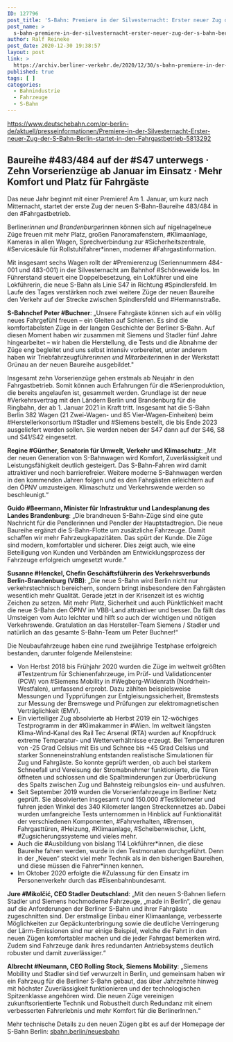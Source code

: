 ```yaml
---
ID: 127796
post_title: 'S-Bahn: Premiere in der Silvesternacht: Erster neuer Zug der S-Bahn Berlin startet in den Fahrgastbetrieb Baureihe 483/484 auf der S47 unterwegs aus DB'
post_name: >
  s-bahn-premiere-in-der-silvesternacht-erster-neuer-zug-der-s-bahn-berlin-startet-in-den-fahrgastbetrieb-baureihe-483-484-auf-der-s47-unterwegs-aus-db
author: Ralf Reineke
post_date: 2020-12-30 19:38:57
layout: post
link: >
  https://archiv.berliner-verkehr.de/2020/12/30/s-bahn-premiere-in-der-silvesternacht-erster-neuer-zug-der-s-bahn-berlin-startet-in-den-fahrgastbetrieb-baureihe-483-484-auf-der-s47-unterwegs-aus-db/
published: true
tags: [ ]
categories:
  - Bahnindustrie
  - Fahrzeuge
  - S-Bahn
---
```

https://www.deutschebahn.com/pr-berlin-de/aktuell/presseinformationen/Premiere-in-der-Silvesternacht-Erster-neuer-Zug-der-S-Bahn-Berlin-startet-in-den-Fahrgastbetrieb-5813292
<h2>Baureihe #483/484 auf der #S47 unterwegs ⋅ Zehn Vorserienzüge ab Januar im Einsatz ⋅ Mehr Komfort und Platz für Fahrgäste</h2>
Das neue Jahr beginnt mit einer Premiere!
Am 1. Januar, um kurz nach Mitternacht, startet der erste Zug der neuen
S-Bahn-Baureihe 483/484 in den #Fahrgastbetrieb.

Berliner*innen und Brandenburger*innen können sich auf nigelnagelneue Züge freuen mit mehr Platz, großen Panoramafenstern, #Klimaanlage, Kameras in allen Wagen, Sprechverbindung zur #Sicherheitszentrale, #Servicesäule für Rollstuhlfahrer*innen, moderner #Fahrgastinformation.

Mit insgesamt sechs Wagen rollt der #Premierenzug (Seriennummern 484-001 und 483-001) in der Silvesternacht am Bahnhof #Schöneweide los. Im Führerstand steuert eine Doppelbesetzung, ein Lokführer und eine Lokführerin, die neue S-Bahn als Linie S47 in Richtung #Spindlersfeld. Im Laufe des Tages verstärken noch zwei weitere Züge der neuen Baureihe den Verkehr auf der Strecke zwischen Spindlersfeld und #Hermannstraße.

<strong>S-Bahnchef Peter #Buchner</strong>: „Unsere Fahrgäste können sich auf ein völlig neues Fahrgefühl freuen – ein Gleiten auf Schienen. Es sind die komfortabelsten Züge in der langen Geschichte der Berliner S-Bahn. Auf diesen Moment haben wir zusammen mit Siemens und Stadler fünf Jahre hingearbeitet – wir haben die Herstellung, die Tests und die Abnahme der Züge eng begleitet und uns selbst intensiv vorbereitet, unter anderem haben wir Triebfahrzeugführer*innen und Mitarbeiter*innen in der Werkstatt Grünau an der neuen Baureihe ausgebildet."

Insgesamt zehn Vorserienzüge gehen erstmals ab Neujahr in den Fahrgastbetrieb. Somit können auch Erfahrungen für die #Serienproduktion, die bereits angelaufen ist, gesammelt werden. Grundlage ist der neue #Verkehrsvertrag mit den Ländern Berlin und Brandenburg für die Ringbahn, der ab 1. Januar 2021 in Kraft tritt. Insgesamt hat die S-Bahn Berlin 382 Wagen (21 Zwei-Wagen- und 85 Vier-Wagen-Einheiten) beim #Herstellerkonsortium #Stadler und #Siemens bestellt, die bis Ende 2023 ausgeliefert werden sollen. Sie werden neben der S47 dann auf der S46, S8 und S41/S42 eingesetzt.

<strong>Regine #Günther, Senatorin für Umwelt, Verkehr und Klimaschutz</strong>: „Mit der neuen Generation von S-Bahnwagen wird Komfort, Zuverlässigkeit und Leistungsfähigkeit deutlich gesteigert. Das S-Bahn-Fahren wird damit attraktiver und noch barrierefreier. Weitere moderne S-Bahnwagen werden in den kommenden Jahren folgen und es den Fahrgästen erleichtern auf den ÖPNV umzusteigen. Klimaschutz und Verkehrswende werden so beschleunigt.“

<strong>Guido #Beermann, Minister für Infrastruktur und Landesplanung des Landes Brandenburg</strong>: „Die brandneuen S-Bahn-Züge sind eine gute Nachricht für die Pendlerinnen und Pendler der Hauptstadtregion. Die neue Baureihe ergänzt die S-Bahn-Flotte um zusätzliche Fahrzeuge. Damit schaffen wir mehr Fahrzeugkapazitäten. Das spürt der Kunde. Die Züge sind modern, komfortabler und sicherer. Dies zeigt auch, wie eine Beteiligung von Kunden und Verbänden am Entwicklungsprozess der Fahrzeuge erfolgreich umgesetzt wurde.“

<strong>Susanne #Henckel, Chefin Geschäftsführerin des Verkehrsverbunds Berlin-Brandenburg (VBB)</strong>: „Die neue S-Bahn wird Berlin nicht nur verkehrstechnisch bereichern, sondern bringt insbesondere den Fahrgästen wesentlich mehr Qualität. Gerade jetzt in der Krisenzeit ist es wichtig Zeichen zu setzen. Mit mehr Platz, Sicherheit und auch Pünktlichkeit macht die neue S-Bahn den ÖPNV im VBB-Land attraktiver und besser. Da fällt das Umsteigen vom Auto leichter und hilft so auch der wichtigen und nötigen Verkehrswende. Gratulation an das Hersteller-Team Siemens / Stadler und natürlich an das gesamte S-Bahn-Team um Peter Buchner!“

Die Neubaufahrzeuge haben eine rund zweijährige Testphase erfolgreich bestanden, darunter folgende Meilensteine:
<ul class="rte--list">
 	<li>Von Herbst 2018 bis Frühjahr 2020 wurden die Züge im weltweit größten #Testzentrum für Schienenfahrzeuge, im Prüf- und Validationcenter (PCW) von #Siemens Mobility in #Wegberg-Wildenrath (Nordrhein-Westfalen), umfassend erprobt. Dazu zählten beispielsweise Messungen und Typprüfungen zur Entgleisungssicherheit, Bremstests zur Messung der Bremswege und Prüfungen zur elektromagnetischen Verträglichkeit (EMV).</li>
 	<li>Ein vierteiliger Zug absolvierte ab Herbst 2019 ein 12-wöchiges Testprogramm in der #Klimakammer in #Wien. Im weltweit längsten Klima-Wind-Kanal des Rail Tec Arsenal (RTA) wurden auf Knopfdruck extreme Temperatur- und Wetterverhältnisse erzeugt. Bei Temperaturen von -25 Grad Celsius mit Eis und Schnee bis +45 Grad Celsius und starker Sonneneinstrahlung entstanden realistische Simulationen für Zug und Fahrgäste. So konnte geprüft werden, ob auch bei starkem Schneefall und Vereisung der Stromabnehmer funktionierte, die Türen öffneten und schlossen und die Spaltminderungen zur Überbrückung des Spalts zwischen Zug und Bahnsteig reibungslos ein- und ausfuhren.</li>
 	<li>Seit September 2019 wurden die Vorserienfahrzeuge im Berliner Netz geprüft. Sie absolvierten insgesamt rund 150.000 #Testkilometer und fuhren jeden Winkel des 340 Kilometer langen Streckennetzes ab. Dabei wurden umfangreiche Tests unternommen in Hinblick auf Funktionalität der verschiedenen Komponenten, #Fahrverhalten, #Bremsen, Fahrgasttüren, #Heizung, #Klimaanlage, #Scheibenwischer, Licht, #Zugsicherungssysteme und vieles mehr.</li>
 	<li>Auch die #Ausbildung von bislang 114 Lokführer*innen, die diese Baureihe fahren werden, wurde in den Testmonaten durchgeführt. Denn in der „Neuen“ steckt viel mehr Technik als in den bisherigen Baureihen, und diese müssen die Fahrer*innen kennen.</li>
 	<li>Im Oktober 2020 erfolgte die #Zulassung für den Einsatz im Personenverkehr durch das #Eisenbahnbundesamt.</li>
</ul>
<strong>Jure #Mikolčić, CEO Stadler Deutschland</strong>: „Mit den neuen S-Bahnen liefern Stadler und Siemens hochmoderne Fahrzeuge, „made in Berlin“, die genau auf die Anforderungen der Berliner S-Bahn und ihrer Fahrgäste zugeschnitten sind. Der erstmalige Einbau einer Klimaanlange, verbesserte Möglichkeiten zur Gepäckunterbringung sowie die deutliche Verringerung der Lärm-Emissionen sind nur einige Beispiel, welche die Fahrt in den neuen Zügen komfortabler machen und die jeder Fahrgast bemerken wird. Zudem sind Fahrzeuge dank ihres redundanten Antriebsystems deutlich robuster und damit zuverlässiger.“

<strong>Albrecht #Neumann, CEO Rolling Stock, Siemens Mobility</strong>: „Siemens Mobility und Stadler sind tief verwurzelt in Berlin, und gemeinsam haben wir ein Fahrzeug für die Berliner S-Bahn gebaut, das über Jahrzehnte hinweg mit höchster Zuverlässigkeit funktionieren und der technologischen Spitzenklasse angehören wird. Die neuen Züge vereinigen zukunftsorientierte Technik und Robustheit durch Redundanz mit einem verbesserten Fahrerlebnis und mehr Komfort für die BerlinerInnen.“

Mehr technische Details zu den neuen Zügen gibt es auf der Homepage der S-Bahn Berlin: <a href="http://sbahn.berlin/neuesbahn" target="_blank" rel="noopener">sbahn.berlin/neuesbahn</a>
